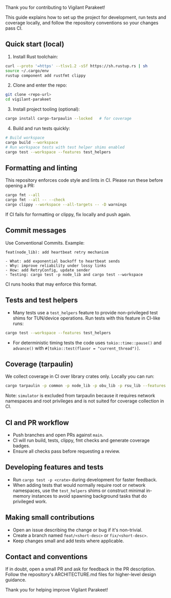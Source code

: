 Thank you for contributing to Vigilant Parakeet!

This guide explains how to set up the project for development, run tests and coverage locally, and follow the repository conventions so your changes pass CI.

## Quick start (local)

1. Install Rust toolchain:

```bash
curl --proto '=https' --tlsv1.2 -sSf https://sh.rustup.rs | sh
source ~/.cargo/env
rustup component add rustfmt clippy
```

2. Clone and enter the repo:

```bash
git clone <repo-url>
cd vigilant-parakeet
```

3. Install project tooling (optional):

```bash
cargo install cargo-tarpaulin --locked   # for coverage
```

4. Build and run tests quickly:

```bash
# Build workspace
cargo build --workspace
# Run workspace tests with test helper shims enabled
cargo test --workspace --features test_helpers
```

## Formatting and linting

This repository enforces code style and lints in CI. Please run these before opening a PR:

```bash
cargo fmt --all
cargo fmt --all -- --check
cargo clippy --workspace --all-targets -- -D warnings
```

If CI fails for formatting or clippy, fix locally and push again.

## Commit messages

Use Conventional Commits. Example:

```
feat(node_lib): add heartbeat retry mechanism

- What: add exponential backoff to heartbeat sends
- Why: improve reliability under lossy links
- How: add RetryConfig, update sender
- Testing: cargo test -p node_lib and cargo test --workspace
```

CI runs hooks that may enforce this format.

## Tests and test helpers

- Many tests use a `test_helpers` feature to provide non-privileged test shims for TUN/device operations. Run tests with this feature in CI-like runs:

```bash
cargo test --workspace --features test_helpers
```

- For deterministic timing tests the code uses `tokio::time::pause()` and `advance()` with `#[tokio::test(flavor = "current_thread")]`.

## Coverage (tarpaulin)

We collect coverage in CI over library crates only. Locally you can run:

```bash
cargo tarpaulin -p common -p node_lib -p obu_lib -p rsu_lib --features test_helpers --out Lcov --timeout 180 --run-types Tests --output-dir ./target/tarpaulin
```

Note: `simulator` is excluded from tarpaulin because it requires network namespaces and root privileges and is not suited for coverage collection in CI.

## CI and PR workflow

- Push branches and open PRs against `main`.
- CI will run build, tests, clippy, fmt checks and generate coverage badges.
- Ensure all checks pass before requesting a review.

## Developing features and tests

- Run `cargo test -p <crate>` during development for faster feedback.
- When adding tests that would normally require root or network namespaces, use the `test_helpers` shims or construct minimal in-memory instances to avoid spawning background tasks that do privileged work.

## Making small contributions

- Open an issue describing the change or bug if it's non-trivial.
- Create a branch named `feat/<short-desc>` or `fix/<short-desc>`.
- Keep changes small and add tests where applicable.

## Contact and conventions

If in doubt, open a small PR and ask for feedback in the PR description. Follow the repository's ARCHITECTURE.md files for higher-level design guidance.

Thank you for helping improve Vigilant Parakeet!
